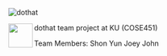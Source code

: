 ![dothat](https://avatars1.githubusercontent.com/u/57694591?s=460&v=4)

<a href="url"><img src="https://avatars1.githubusercontent.com/u/57694591?s=460&v=4" align="left" height="48" width="48" ></a>

dothat team project at KU (COSE451)

Team Members:
Shon
Yun
Joey
John
